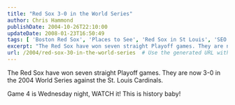 ```yaml
---
title: "Red Sox 3-0 in the World Series"
author: Chris Hammond
publishDate: 2004-10-26T22:10:00
updateDate: 2008-01-23T16:50:49
tags: [ 'Boston Red Sox', 'Places to See', 'Red Sox in St Louis', 'SEO', 'Site News' ]
excerpt: "The Red Sox have won seven straight Playoff games. They are now 3-0 in the 2004 World Series against the St. Louis Cardinals. Game 4 is Wednesday night, WATCH it! This is history..."
url: /2004/red-sox-30-in-the-world-series  # Use the generated URL with year
---
```

<P>The Red Sox have won seven straight Playoff games. They are now 3-0 in the 2004 World Series against the St. Louis Cardinals.</P> <P>Game 4 is Wednesday night, WATCH it! This is history baby!</P>
